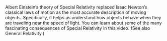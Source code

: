 Albert Einstein’s theory of Special Relativity replaced Isaac Newton’s classical laws of motion as the most accurate description of moving objects. Specifically, it helps us understand how objects behave when they are traveling near the speed of light. You can learn about some of the many fascinating consequences of Special Relativity in this video. (See also General Relativity.)